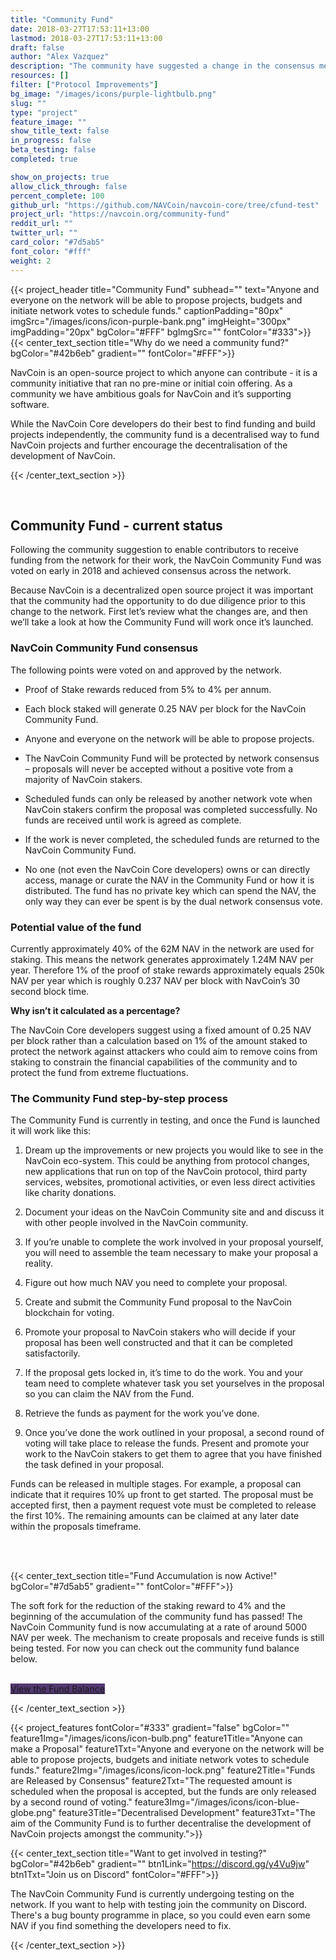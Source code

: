 ```yaml
---
title: "Community Fund"
date: 2018-03-27T17:53:11+13:00
lastmod: 2018-03-27T17:53:11+13:00
draft: false
author: "Alex Vazquez"
description: "The community have suggested a change in the consensus mechanism which would allow for community contributors to receive funding from the network for their efforts."
resources: []
filter: ["Protocol Improvements"]
bg_image: "/images/icons/purple-lightbulb.png"
slug: ""
type: "project"
feature_image: ""
show_title_text: false
in_progress: false
beta_testing: false
completed: true

show_on_projects: true
allow_click_through: false
percent_complete: 100
github_url: "https://github.com/NAVCoin/navcoin-core/tree/cfund-test"
project_url: "https://navcoin.org/community-fund"
reddit_url: ""
twitter_url: ""
card_color: "#7d5ab5"
font_color: "#fff"
weight: 2
---
```

{{< project_header
    title="Community Fund"
    subhead=""
    text="Anyone and everyone on the network will be able to propose projects, budgets and initiate network votes to schedule funds."
    captionPadding="80px"
    imgSrc="/images/icons/icon-purple-bank.png"
    imgHeight="300px"
    imgPadding="20px"
    bgColor="#FFF"
    bgImgSrc=""
    fontColor="#333">}}
{{< center_text_section
    title="Why do we need a community fund?"
    bgColor="#42b6eb"
    gradient=""
    fontColor="#FFF">}}
    <p>NavCoin is an open-source project to which anyone can contribute - it is a community initiative that ran no pre-mine or initial coin offering. As a community we have ambitious goals for NavCoin and it’s supporting software.</p>
    <p>While the NavCoin Core developers do their best to find funding and build projects independently, the community fund is a decentralised way to fund NavCoin projects and further encourage the decentralisation of the development of NavCoin.</p>
{{< /center_text_section >}}

<br />
<section class="container">

## Community Fund - current status
Following the community suggestion to enable contributors to receive funding from the network for their work, the NavCoin Community Fund was voted on early in 2018 and achieved consensus across the network.

Because NavCoin is a decentralized open source project it was important that the community had the opportunity to do due diligence prior to this change to the network.
First let’s review what the changes are, and then we’ll take a look at how the Community Fund will work once it’s launched.

### NavCoin Community Fund consensus
The following points were voted on and approved by the network.

* Proof of Stake rewards reduced from 5% to 4% per annum.

* Each block staked will generate 0.25 NAV per block for the NavCoin Community Fund.

* Anyone and everyone on the network will be able to propose projects.

* The NavCoin Community Fund will be protected by network consensus – proposals will never be accepted without a positive vote from a majority of NavCoin stakers.

* Scheduled funds can only be released by another network vote when NavCoin stakers confirm the proposal was completed successfully. No funds are received until work is agreed as complete.

* If the work is never completed, the scheduled funds are returned to the NavCoin Community Fund.

* No one (not even the NavCoin Core developers) owns or can directly access, manage or curate the NAV in the Community Fund or how it is distributed. The fund has no private key which can spend the NAV, the only way they can ever be spent is by the dual network consensus vote.

### Potential value of the fund
Currently approximately 40% of the 62M NAV in the network are used for staking. This means the network generates approximately 1.24M NAV per year. Therefore 1% of the proof of stake rewards approximately equals 250k NAV per year which is roughly 0.237 NAV per block with NavCoin’s 30 second block time.

**Why isn’t it calculated as a percentage?**

The NavCoin Core developers suggest using a fixed amount of 0.25 NAV per block rather than a calculation based on 1% of the amount staked to protect the network against attackers who could aim to remove coins from staking to constrain the financial capabilities of the community and to protect the fund from extreme fluctuations.

### The Community Fund step-by-step process
The Community Fund is currently in testing, and once the Fund is launched it will work like this:

1. Dream up the improvements or new projects you would like to see in the NavCoin eco-system. This could be anything from protocol changes, new applications that run on top of the NavCoin protocol, third party services, websites, promotional activities, or even less direct activities like charity donations.

2. Document your ideas on the NavCoin Community site and and discuss it with other people involved in the NavCoin community.

3. If you’re unable to complete the work involved in your proposal yourself, you will need to assemble the team necessary to make your proposal a reality.

4. Figure out how much NAV you need to complete your proposal.

5. Create and submit the Community Fund proposal to the NavCoin blockchain for voting.

6. Promote your proposal to NavCoin stakers who will decide if your proposal has been well constructed and that it can be completed satisfactorily.

7. If the proposal gets locked in, it’s time to do the work. You and your team need to complete whatever task you set yourselves in the proposal so you can claim the NAV from the Fund.

8. Retrieve the funds as payment for the work you’ve done.

9. Once you’ve done the work outlined in your proposal, a second round of voting will take place to release the funds. Present and promote your work to the NavCoin stakers to get them to agree that you have finished the task defined in your proposal.

Funds can be released in multiple stages. For example, a proposal can indicate that it requires 10% up front to get started. The proposal must be accepted first, then a payment request vote must be completed to release the first 10%. The remaining amounts can be claimed at any later date within the proposals timeframe.

<br /><br />
</section>
{{< center_text_section
    title="Fund Accumulation is now Active!"
    bgColor="#7d5ab5"
    gradient=""
    fontColor="#FFF">}}
    <p>The soft fork for the reduction of the staking reward to 4% and the beginning of the accumulation of the community fund has passed! The NavCoin Community fund is now accumulating at a rate of around 5000 NAV per week. The mechanism to create proposals and receive funds is still being tested. For now you can check out the community fund balance below.</p><br />
    <div class="themeix-button-group">
    <a class="themeix-btn themeix-danger smoothScroll" target="e" style="background-color: #523971" href="https://www.navexplorer.com/address/Community%20Fund">View the Fund Balance</a>
    </div>

{{< /center_text_section >}}


{{< project_features
    fontColor="#333"
    gradient="false"
    bgColor=""
    feature1Img="/images/icons/icon-bulb.png"
    feature1Title="Anyone can make a Proposal"
    feature1Txt="Anyone and everyone on the network will be able to propose projects, budgets and initiate network votes to schedule funds."
    feature2Img="/images/icons/icon-lock.png"
    feature2Title="Funds are Released by Consensus"
    feature2Txt="The requested amount is scheduled when the proposal is accepted, but the funds are only released by a second round of voting."
    feature3Img="/images/icons/icon-blue-globe.png"
    feature3Title="Decentralised Development"
    feature3Txt="The aim of the Community Fund is to further decentralise the development of NavCoin projects amongst the community.">}}

{{< center_text_section
    title="Want to get involved in testing?"
    bgColor="#42b6eb"
    gradient=""
    btn1Link="https://discord.gg/y4Vu9jw"
    btn1Txt="Join us on Discord"
    fontColor="#FFF">}}
    <p>The NavCoin Community Fund is currently undergoing testing on the network. If you want to help with testing join the community on Discord. There's a bug bounty programme in place, so you could even earn some NAV if you find something the developers need to fix.</p>
{{< /center_text_section >}}
